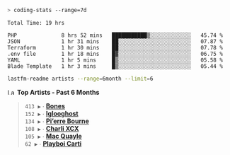 ```zsh
> coding-stats --range=7d
```

<!--START_SECTION:waka-->

```text
Total Time: 19 hrs

PHP              8 hrs 52 mins   ███████████▒░░░░░░░░░░░░░   45.74 %
JSON             1 hr 31 mins    ██░░░░░░░░░░░░░░░░░░░░░░░   07.87 %
Terraform        1 hr 30 mins    ██░░░░░░░░░░░░░░░░░░░░░░░   07.78 %
.env file        1 hr 18 mins    █▓░░░░░░░░░░░░░░░░░░░░░░░   06.75 %
YAML             1 hr 5 mins     █▒░░░░░░░░░░░░░░░░░░░░░░░   05.58 %
Blade Template   1 hr 3 mins     █▒░░░░░░░░░░░░░░░░░░░░░░░   05.44 %
```

<!--END_SECTION:waka-->

```zsh
lastfm-readme artists --range=6month --limit=6
```

<!--START_LASTFM_ARTISTS:{"period": "6month", "rows": 6}-->
<a href="https://last.fm" target="_blank"><img src="https://user-images.githubusercontent.com/17434202/215290617-e793598d-d7c9-428f-9975-156db1ba89cc.svg" alt="Last.fm Logo" width="18" height="13"/></a> **Top Artists - Past 6 Months**

> `413 ▶️` ∙ **[Bones](https://www.last.fm/music/Bones)**<br/>
> `152 ▶️` ∙ **[Iglooghost](https://www.last.fm/music/Iglooghost)**<br/>
> `134 ▶️` ∙ **[Pi’erre Bourne](https://www.last.fm/music/Pi%E2%80%99erre+Bourne)**<br/>
> `108 ▶️` ∙ **[Charli XCX](https://www.last.fm/music/Charli+XCX)**<br/>
> `105 ▶️` ∙ **[Mac Quayle](https://www.last.fm/music/Mac+Quayle)**<br/>
> `62 ▶️` ∙ **[Playboi Carti](https://www.last.fm/music/Playboi+Carti)**<br/>
<!--END_LASTFM_ARTISTS-->
